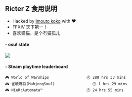 ## Ricter Z 食用说明
- Hacked by [Imouto koko](https://osu.ppy.sh/users/7679162) with ❤️
- FFXIV 天下第一！
- 喜欢猫猫，是个冇猫孤儿

#### - osu! state
![](http://97.64.19.89:8080/api/v1/stat/4448675)

<!-- steam-box start -->
#### - Steam playtime leaderboard
```text
🎮 World of Warships                 🕘 280 hrs 33 mins
🎮 雀魂麻将(MahjongSoul)                 🕘 1 hrs 29 mins
🎮 NieR:Automata™                    🕘 24 hrs 55 mins
```
<!-- Powered by https://github.com/YouEclipse/steam-box . -->
<!-- steam-box end -->
